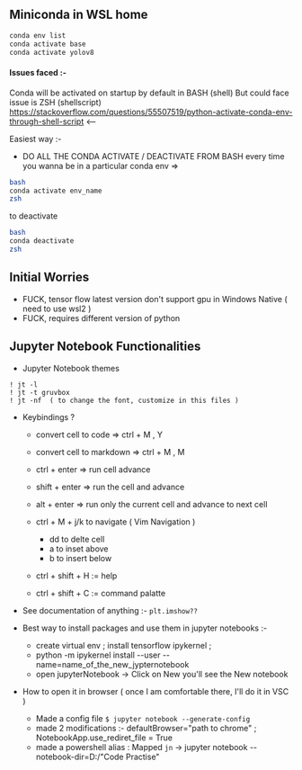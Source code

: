 ## Miniconda in WSL home

```sh
conda env list
conda activate base
conda activate yolov8

```

#### Issues faced :-
Conda will be activated on startup by default in BASH (shell) But could face issue is ZSH (shellscript)
https://stackoverflow.com/questions/55507519/python-activate-conda-env-through-shell-script <--

Easiest way :-
- DO ALL THE CONDA ACTIVATE / DEACTIVATE FROM BASH
every time you wanna be in a particular conda env => 
```sh
bash
conda activate env_name 
zsh
```

to deactivate
```sh
bash
conda deactivate
zsh
```




## Initial Worries
- FUCK, tensor flow latest version don't support gpu in Windows Native ( need to use wsl2 )
- FUCK, requires different version of python

## Jupyter Notebook Functionalities

- Jupyter Notebook themes
```ipynb
! jt -l
! jt -t gruvbox
! jt -nf  ( to change the font, customize in this files )
```

- Keybindings ?
    - convert cell to code     => ctrl + M , Y
    - convert cell to markdown => ctrl + M , M

    - ctrl + enter  => run cell advance
    - shift + enter => run the cell and advance
    - alt + enter   => run only the current cell and advance to next cell
    - ctrl + M + j/k to navigate ( Vim Navigation )
        - dd to delte cell
        - a to inset above
        - b to insert below 
    - ctrl + shift + H := help
    - ctrl + shift + C := command palatte

- See documentation of anything :-
    `plt.imshow??`


- Best way to install packages and use them in jupyter notebooks :-
    - create virtual env ; install tensorflow ipykernel ; 
    - python -m ipykernel install --user --name=name_of_the_new_jypternotebook
    - open jupyterNotebook -> Click on New you'll see the New notebook


- How to open it in browser ( once I am comfortable there, I'll do it in VSC )
    - Made a config file ```$ jupyter notebook --generate-config ```
    - made 2 modifications :- defaultBrowser="path to chrome" ; NotebookApp.use_rediret_file = True
    - made a powershell alias : Mapped `jn` -> jupyter notebook --notebook-dir=D:/"Code Practise"